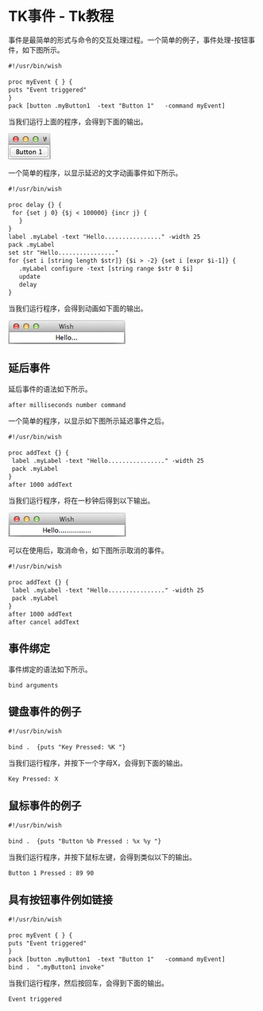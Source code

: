 # TK事件 - Tk教程

事件是最简单的形式与命令的交互处理过程。一个简单的例子，事件处理-按钮事件，如下图所示。

```
#!/usr/bin/wish

proc myEvent { } {
puts "Event triggered"
}
pack [button .myButton1  -text "Button 1"   -command myEvent]
```

当我们运行上面的程序，会得到下面的输出。

![Event Example](../img/152603GK-0.png)

一个简单的程序，以显示延迟的文字动画事件如下所示。

```
#!/usr/bin/wish

proc delay {} {
 for {set j 0} {$j < 100000} {incr j} {
   } 
}
label .myLabel -text "Hello................" -width 25
pack .myLabel
set str "Hello................"
for {set i [string length $str]} {$i > -2} {set i [expr $i-1]} {
   .myLabel configure -text [string range $str 0 $i]
   update
   delay
}
```

当我们运行程序，会得到动画如下面的输出。

![Event Example3](../img/1526033446-1.png)

## 延后事件

延后事件的语法如下所示。

```
after milliseconds number command
```

一个简单的程序，以显示如下图所示延迟事件之后。

```
#!/usr/bin/wish

proc addText {} {
 label .myLabel -text "Hello................" -width 25
 pack .myLabel
}
after 1000 addText
```

当我们运行程序，将在一秒钟后得到以下输出。

![Event Example2](../img/15260340I-2.png)

可以在使用后，取消命令，如下图所示取消的事件。

```
#!/usr/bin/wish

proc addText {} {
 label .myLabel -text "Hello................" -width 25
 pack .myLabel
}
after 1000 addText
after cancel addText
```

## 事件绑定

事件绑定的语法如下所示。

```
bind arguments 
```

## 键盘事件的例子

```
#!/usr/bin/wish

bind .  {puts "Key Pressed: %K "}
```

当我们运行程序，并按下一个字母X，会得到下面的输出。

```
Key Pressed: X 
```

## 鼠标事件的例子

```
#!/usr/bin/wish

bind .  {puts "Button %b Pressed : %x %y "}
```

当我们运行程序，并按下鼠标左键，会得到类似以下的输出。

```
Button 1 Pressed : 89 90 
```

## 具有按钮事件例如链接

```
#!/usr/bin/wish

proc myEvent { } {
puts "Event triggered"
}
pack [button .myButton1  -text "Button 1"   -command myEvent]
bind .  ".myButton1 invoke"
```

当我们运行程序，然后按回车，会得到下面的输出。

```
Event triggered
```

 